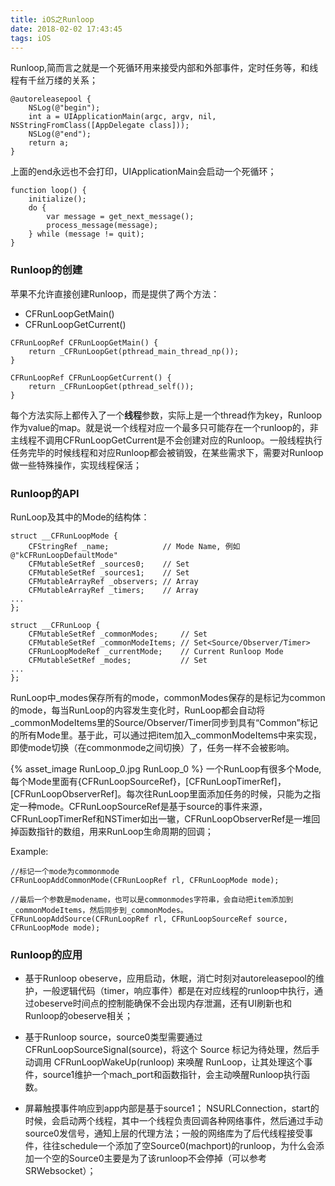 ```yaml
---
title: iOS之Runloop
date: 2018-02-02 17:43:45
tags: iOS
---
```


Runloop,简而言之就是一个死循环用来接受内部和外部事件，定时任务等，和线程有千丝万缕的关系；

```
@autoreleasepool {
    NSLog(@"begin");
    int a = UIApplicationMain(argc, argv, nil, 	NSStringFromClass([AppDelegate class]));
    NSLog(@"end");
    return a;
}
```
上面的end永远也不会打印，UIApplicationMain会启动一个死循环；

```
function loop() {
    initialize();
    do {
		var message = get_next_message();
		process_message(message);
    } while (message != quit);
}

```

### Runloop的创建
苹果不允许直接创建Runloop，而是提供了两个方法：

* CFRunLoopGetMain()
* CFRunLoopGetCurrent()

```
CFRunLoopRef CFRunLoopGetMain() {
    return _CFRunLoopGet(pthread_main_thread_np());
}

CFRunLoopRef CFRunLoopGetCurrent() {
    return _CFRunLoopGet(pthread_self());
}
```
每个方法实际上都传入了一个**线程**参数，实际上是一个thread作为key，Runloop作为value的map。就是说一个线程对应一个最多只可能存在一个runloop的，非主线程不调用CFRunLoopGetCurrent是不会创建对应的Runloop。一般线程执行任务完毕的时候线程和对应Runloop都会被销毁，在某些需求下，需要对Runloop做一些特殊操作，实现线程保活；

### Runloop的API
RunLoop及其中的Mode的结构体：

```
struct __CFRunLoopMode {
    CFStringRef _name;            // Mode Name, 例如 @"kCFRunLoopDefaultMode"
    CFMutableSetRef _sources0;    // Set
    CFMutableSetRef _sources1;    // Set
    CFMutableArrayRef _observers; // Array
    CFMutableArrayRef _timers;    // Array
...
};

struct __CFRunLoop {
    CFMutableSetRef _commonModes;     // Set
    CFMutableSetRef _commonModeItems; // Set<Source/Observer/Timer>
    CFRunLoopModeRef _currentMode;    // Current Runloop Mode
    CFMutableSetRef _modes;           // Set
...
};
```
RunLoop中_modes保存所有的mode，commonModes保存的是标记为common的mode，每当RunLoop的内容发生变化时，RunLoop都会自动将_commonModeItems里的Source/Observer/Timer同步到具有“Common”标记的所有Mode里。基于此，可以通过把item加入_commonModeItems中来实现，即使mode切换（在commonmode之间切换）了，任务一样不会被影响。

{% asset_image RunLoop_0.jpg RunLoop_0 %}
一个RunLoop有很多个Mode,每个Mode里面有{CFRunLoopSourceRef}，[CFRunLoopTimerRef]，[CFRunLoopObserverRef]。每次往RunLoop里面添加任务的时候，只能为之指定一种mode。CFRunLoopSourceRef是基于source的事件来源，CFRunLoopTimerRef和NSTimer如出一辙，CFRunLoopObserverRef是一堆回掉函数指针的数组，用来RunLoop生命周期的回调；

Example:

```
//标记一个mode为commonmode
CFRunLoopAddCommonMode(CFRunLoopRef rl, CFRunLoopMode mode);	

//最后一个参数是modename，也可以是commonmodes字符串，会自动把item添加到_commonModeItems，然后同步到_commonModes。
CFRunLoopAddSource(CFRunLoopRef rl, CFRunLoopSourceRef source, CFRunLoopMode mode); 

```

### Runloop的应用

* 基于Runloop obeserve，应用启动，休眠，消亡时刻对autoreleasepool的维护，一般逻辑代码（timer，响应事件）都是在对应线程的runloop中执行，通过obeserve时间点的控制能确保不会出现内存泄漏，还有UI刷新也和Runloop的obeserve相关；

* 基于Runloop source，source0类型需要通过CFRunLoopSourceSignal(source)，将这个 Source 标记为待处理，然后手动调用 CFRunLoopWakeUp(runloop) 来唤醒 RunLoop，让其处理这个事件，source1维护一个mach_port和函数指针，会主动唤醒Runloop执行函数。

* 屏幕触摸事件响应到app内部是基于source1；
NSURLConnection，start的时候，会启动两个线程，其中一个线程负责回调各种网络事件，然后通过手动source0发信号，通知上层的代理方法；一般的网络库为了后代线程接受事件，往往schedule一个添加了空Source0(machport)的runloop，为什么会添加一个空的Source0主要是为了该runloop不会停掉（可以参考SRWebsocket）；
